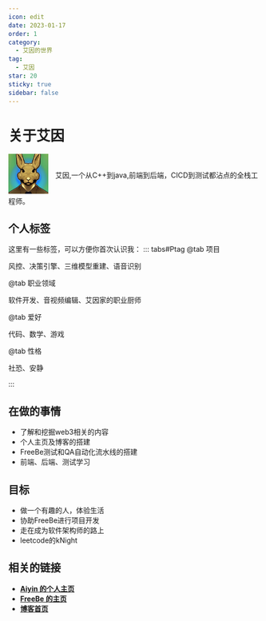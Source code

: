 ```yaml
---
icon: edit
date: 2023-01-17
order: 1
category:
  - 艾因的世界
tag:
  - 艾因
star: 20
sticky: true 
sidebar: false
---
```


# 关于艾因
<div>
<span style = "vertical-align:middle;">
<img src="/rabbitMan.jpg" width="80" height="80" />
</span>
<span class="intro" style = "vertical-align:middle; padding-left:10px;
word-break: break-all;">
艾因,一个从C++到java,前端到后端，CICD到测试都沾点的全栈工程师。
</span>
</div>

## 个人标签
这里有一些标签，可以方便你首次认识我：
::: tabs#Ptag
@tab 项目

风控、决策引擎、三维模型重建、语音识别

@tab 职业领域

软件开发、音视频编辑、艾因家的职业厨师

@tab 爱好

代码、数学、游戏

@tab 性格

社恐、安静

:::


## 在做的事情
+ 了解和挖掘web3相关的内容
+ 个人主页及博客的搭建
+ FreeBe测试和QA自动化流水线的搭建
+ 前端、后端、测试学习

## 目标
+ 做一个有趣的人，体验生活
+ 协助FreeBe进行项目开发
+ 走在成为软件架构师的路上
+ leetcode的kNight

## 相关的链接
+ [**Aiyin 的个人主页**](http://www.aiyin.xyz)
+ [**FreeBe 的主页**](http://www.free-be.xyz)
+ [**博客首页**](https://aiyin5.github.io/)
<style>

</style>
